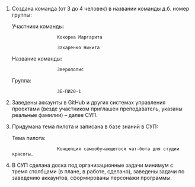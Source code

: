 1. Создана команда (от 3 до 4 человек) в названии команды д.б. номер группы:
   
    Участники команды:
   
                        Кокореа Маргарита
   
                        Захаренко Никита
   
    Название команды:
   
                        Зверополис
   
    Группа:

                        ЗБ-ПИ20-1
   
2. Заведены аккаунты в GitHub и других системах управления проектами (везде участником приглашен преподаватель, указаны реальные фамилии) – далее СУП.
   
3. Придумана тема пилота и записана в базе знаний в СУП:
   
    Тема пилота:
   
                        Концепция самообучающегося чат-бота для студии красоты.
   
4. В СУП сделана доска под организационные задачи минимум с тремя столбцами (в плане, в работе, сделано), заведены задачи по заведению аккаунтов, сформированы персонажи программы.

